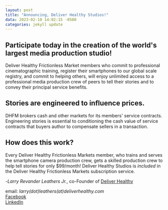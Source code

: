 ```yaml
---
layout: post
title: "Announcing, Deliver Healthy Studios!"
data: 2023-02-10 14:02:15 -0500
categories: jekyll update
---
```

## Participate today in the creation of the world's largest media production studio!

Deliver Healthy Frictionless Market members who commit to professional cinematographic training, register their smartphones to our global scale registry, and commit to helping others, will enjoy unlimited access to a professional media production crew of peers to tell their stories and to convey their principal service benefits.  

## Stories are engineered to influence prices.   

DHFM brokers cash and other markets for its members' service contracts.  Engineering stories is essential to conditioning the cash value of service contracts that buyers author to compensate sellers in a transaction.

## How does this work?   

Every Deliver Healthy Frictionless Markets member, who trains and serves the smartphone camera production crew, gets a skilled production crew to help tell stories for only $99/month!  Deliver Healthy Studios is _included_ in the Deliver Healthy Frictionless Markets subscription service.  

-_Larry Revander Leathers Jr._, co-Founder of [Deliver Healthy](/deliverhealthy/)

email: _larry(dot)leathers(at)deliverhealthy.com_   
[Facebook](https://www.facebook.com/larry.r.leathers)  
[LinkedIn](https://linkedin.com/in/larryleathers)
